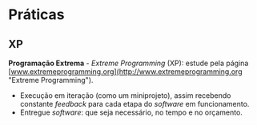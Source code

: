 # Práticas

## XP

**Programação Extrema** - _Extreme Programming_ (XP): estude pela página [www.extremeprogramming.org](http://www.extremeprogramming.org "Extreme Programming").

* Execução em iteração (como um miniprojeto), assim recebendo constante _feedback_ para cada etapa do _software_ em funcionamento.
* Entregue _software_: que seja necessário, no tempo e no orçamento.
